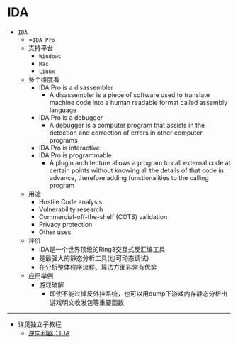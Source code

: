 # IDA

* `IDA`
  * =`IDA Pro`
  * 支持平台
    * `Windows`
    * `Mac`
    * `Linux`
  * 多个维度看
    * IDA Pro is a disassembler
      * A disassembler is a piece of software used to translate machine code into a human readable format called assembly language
    * IDA Pro is a debugger
      * A debugger is a computer program that assists in the detection and correction of errors in other computer programs
    * IDA Pro is interactive
    * IDA Pro is programmable
      * A plugin architecture allows a program to call external code at certain points without knowing all the details of that code in advance, therefore adding functionalities to the calling program
  * 用途
    * Hostile Code analysis
    * Vulnerability research
    * Commercial-off-the-shelf (COTS) validation
    * Privacy protection
    * Other uses
  * 评价
    * IDA是一个世界顶级的Ring3交互式反汇编工具
    * 是最强大的静态分析工具(也可动态调试)
    * 在分析整体程序流程、算法方面非常有优势
  * 应用举例
    * 游戏破解
      * 即使不能过掉反外挂系统，也可以用dump下游戏内存静态分析出游戏明文收发包等重要函数

---

* 详见独立子教程
  * [逆向利器：IDA](https://book.crifan.org/books/reverse_tool_ida/website/)
